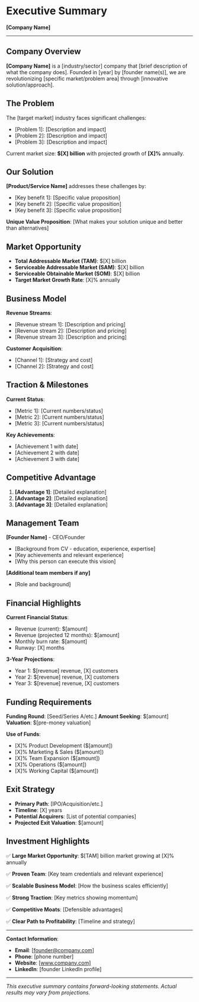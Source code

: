 # Executive Summary
**[Company Name]**

---

## Company Overview
**[Company Name]** is a [industry/sector] company that [brief description of what the company does]. Founded in [year] by [founder name(s)], we are revolutionizing [specific market/problem area] through [innovative solution/approach].

## The Problem
The [target market] industry faces significant challenges:
- [Problem 1]: [Description and impact]
- [Problem 2]: [Description and impact]  
- [Problem 3]: [Description and impact]

Current market size: **$[X] billion** with projected growth of **[X]%** annually.

## Our Solution
**[Product/Service Name]** addresses these challenges by:
- [Key benefit 1]: [Specific value proposition]
- [Key benefit 2]: [Specific value proposition]
- [Key benefit 3]: [Specific value proposition]

**Unique Value Proposition**: [What makes your solution unique and better than alternatives]

## Market Opportunity
- **Total Addressable Market (TAM)**: $[X] billion
- **Serviceable Addressable Market (SAM)**: $[X] billion  
- **Serviceable Obtainable Market (SOM)**: $[X] billion
- **Target Market Growth Rate**: [X]% annually

## Business Model
**Revenue Streams**:
- [Revenue stream 1]: [Description and pricing]
- [Revenue stream 2]: [Description and pricing]
- [Revenue stream 3]: [Description and pricing]

**Customer Acquisition**:
- [Channel 1]: [Strategy and cost]
- [Channel 2]: [Strategy and cost]

## Traction & Milestones
**Current Status**:
- [Metric 1]: [Current numbers/status]
- [Metric 2]: [Current numbers/status]
- [Metric 3]: [Current numbers/status]

**Key Achievements**:
- [Achievement 1 with date]
- [Achievement 2 with date]
- [Achievement 3 with date]

## Competitive Advantage
1. **[Advantage 1]**: [Detailed explanation]
2. **[Advantage 2]**: [Detailed explanation]
3. **[Advantage 3]**: [Detailed explanation]

## Management Team
**[Founder Name]** - CEO/Founder
- [Background from CV - education, experience, expertise]
- [Key achievements and relevant experience]
- [Why this person can execute this vision]

**[Additional team members if any]**
- [Role and background]

## Financial Highlights
**Current Financial Status**:
- Revenue (current): $[amount]
- Revenue (projected 12 months): $[amount]
- Monthly burn rate: $[amount]
- Runway: [X] months

**3-Year Projections**:
- Year 1: $[revenue] revenue, [X] customers
- Year 2: $[revenue] revenue, [X] customers  
- Year 3: $[revenue] revenue, [X] customers

## Funding Requirements
**Funding Round**: [Seed/Series A/etc.]
**Amount Seeking**: $[amount]
**Valuation**: $[pre-money valuation]

**Use of Funds**:
- [X]% Product Development ($[amount])
- [X]% Marketing & Sales ($[amount])
- [X]% Team Expansion ($[amount])
- [X]% Operations ($[amount])
- [X]% Working Capital ($[amount])

## Exit Strategy
- **Primary Path**: [IPO/Acquisition/etc.]
- **Timeline**: [X] years
- **Potential Acquirers**: [List of potential companies]
- **Projected Exit Valuation**: $[amount]

## Investment Highlights
✅ **Large Market Opportunity**: $[TAM] billion market growing at [X]% annually

✅ **Proven Team**: [Key team credentials and relevant experience]

✅ **Scalable Business Model**: [How the business scales efficiently]

✅ **Strong Traction**: [Key metrics showing momentum]

✅ **Competitive Moats**: [Defensible advantages]

✅ **Clear Path to Profitability**: [Timeline and strategy]

---

**Contact Information**:
- **Email**: [founder@company.com]
- **Phone**: [phone number]
- **Website**: [www.company.com]
- **LinkedIn**: [founder LinkedIn profile]

---

*This executive summary contains forward-looking statements. Actual results may vary from projections.* 